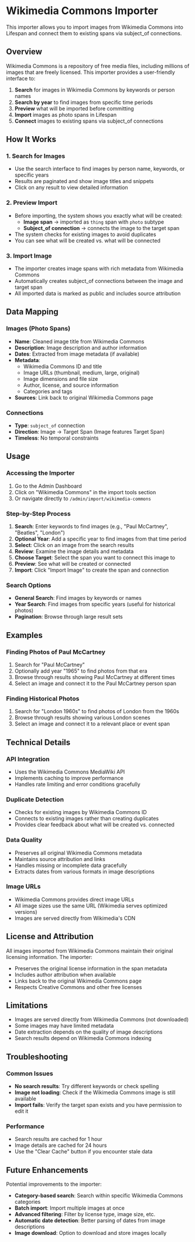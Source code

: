 # Wikimedia Commons Importer

This importer allows you to import images from Wikimedia Commons into Lifespan and connect them to existing spans via subject_of connections.

## Overview

Wikimedia Commons is a repository of free media files, including millions of images that are freely licensed. This importer provides a user-friendly interface to:

1. **Search** for images in Wikimedia Commons by keywords or person names
2. **Search by year** to find images from specific time periods
3. **Preview** what will be imported before committing
4. **Import** images as photo spans in Lifespan
5. **Connect** images to existing spans via subject_of connections

## How It Works

### 1. Search for Images
- Use the search interface to find images by person name, keywords, or specific years
- Results are paginated and show image titles and snippets
- Click on any result to view detailed information

### 2. Preview Import
- Before importing, the system shows you exactly what will be created:
  - **Image span** → imported as `thing` span with `photo` subtype
  - **Subject_of connection** → connects the image to the target span
- The system checks for existing images to avoid duplicates
- You can see what will be created vs. what will be connected

### 3. Import Image
- The importer creates image spans with rich metadata from Wikimedia Commons
- Automatically creates subject_of connections between the image and target span
- All imported data is marked as public and includes source attribution

## Data Mapping

### Images (Photo Spans)
- **Name**: Cleaned image title from Wikimedia Commons
- **Description**: Image description and author information
- **Dates**: Extracted from image metadata (if available)
- **Metadata**: 
  - Wikimedia Commons ID and title
  - Image URLs (thumbnail, medium, large, original)
  - Image dimensions and file size
  - Author, license, and source information
  - Categories and tags
- **Sources**: Link back to original Wikimedia Commons page

### Connections
- **Type**: `subject_of` connection
- **Direction**: Image → Target Span (Image features Target Span)
- **Timeless**: No temporal constraints

## Usage

### Accessing the Importer
1. Go to the Admin Dashboard
2. Click on "Wikimedia Commons" in the import tools section
3. Or navigate directly to `/admin/import/wikimedia-commons`

### Step-by-Step Process
1. **Search**: Enter keywords to find images (e.g., "Paul McCartney", "Beatles", "London")
2. **Optional Year**: Add a specific year to find images from that time period
3. **Select**: Click on an image from the search results
4. **Review**: Examine the image details and metadata
5. **Choose Target**: Select the span you want to connect this image to
6. **Preview**: See what will be created or connected
7. **Import**: Click "Import Image" to create the span and connection

### Search Options
- **General Search**: Find images by keywords or names
- **Year Search**: Find images from specific years (useful for historical photos)
- **Pagination**: Browse through large result sets

## Examples

### Finding Photos of Paul McCartney
1. Search for "Paul McCartney"
2. Optionally add year "1965" to find photos from that era
3. Browse through results showing Paul McCartney at different times
4. Select an image and connect it to the Paul McCartney person span

### Finding Historical Photos
1. Search for "London 1960s" to find photos of London from the 1960s
2. Browse through results showing various London scenes
3. Select an image and connect it to a relevant place or event span

## Technical Details

### API Integration
- Uses the Wikimedia Commons MediaWiki API
- Implements caching to improve performance
- Handles rate limiting and error conditions gracefully

### Duplicate Detection
- Checks for existing images by Wikimedia Commons ID
- Connects to existing images rather than creating duplicates
- Provides clear feedback about what will be created vs. connected

### Data Quality
- Preserves all original Wikimedia Commons metadata
- Maintains source attribution and links
- Handles missing or incomplete data gracefully
- Extracts dates from various formats in image descriptions

### Image URLs
- Wikimedia Commons provides direct image URLs
- All image sizes use the same URL (Wikimedia serves optimized versions)
- Images are served directly from Wikimedia's CDN

## License and Attribution

All images imported from Wikimedia Commons maintain their original licensing information. The importer:

- Preserves the original license information in the span metadata
- Includes author attribution when available
- Links back to the original Wikimedia Commons page
- Respects Creative Commons and other free licenses

## Limitations

- Images are served directly from Wikimedia Commons (not downloaded)
- Some images may have limited metadata
- Date extraction depends on the quality of image descriptions
- Search results depend on Wikimedia Commons indexing

## Troubleshooting

### Common Issues
- **No search results**: Try different keywords or check spelling
- **Image not loading**: Check if the Wikimedia Commons image is still available
- **Import fails**: Verify the target span exists and you have permission to edit it

### Performance
- Search results are cached for 1 hour
- Image details are cached for 24 hours
- Use the "Clear Cache" button if you encounter stale data

## Future Enhancements

Potential improvements to the importer:

- **Category-based search**: Search within specific Wikimedia Commons categories
- **Batch import**: Import multiple images at once
- **Advanced filtering**: Filter by license type, image size, etc.
- **Automatic date detection**: Better parsing of dates from image descriptions
- **Image download**: Option to download and store images locally
